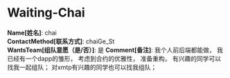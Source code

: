 # Waiting-Chai

**Name[姓名]**: chai  
**ContactMethod[联系方式]**: chaiGe_St  
**WantsTeam[组队意愿（是/否）]**: 是
**Comment[备注]**: 我个人前后端都能做， 我已经有一个dapp的雏形， 考虑到合约的优雅性， 准备重构， 有兴趣的同学可以找我一起组队； 对xmtp有兴趣的同学也可以找我组队；  
